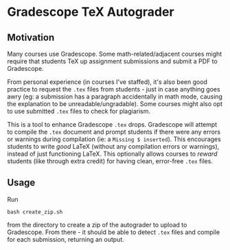 # Gradescope TeX Autograder

## Motivation

Many courses use Gradescope. Some math-related/adjacent courses might require that students TeX up assignment submissions and submit a PDF to Gradescope. 

From personal experience (in courses I've staffed), it's also been good practice to request the `.tex` files from students - just in case anything goes awry (eg: a submission has a paragraph accidentally in math mode, causing the explanation to be unreadable/ungradable). Some courses might also opt to use submitted `.tex` files to check for plagiarism. 

This is a tool to enhance Gradescope `.tex` drops. Gradescope will attempt to compile the `.tex` document and prompt students if there were any errors or warnings during compilation (ie: a `Missing $ inserted`). This encourages students to write _good_ LaTeX (without any compilation errors or warnings), instead of just functioning LaTeX. This optionally allows courses to _reward_ students (like through extra credit) for having clean, error-free `.tex` files. 

## Usage

Run
```
bash create_zip.sh
```
from the directory to create a zip of the autograder to upload to Gradescope. From there - it should be able to detect `.tex` files and compile for each submission, returning an output. 

